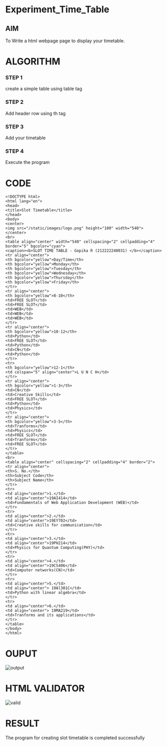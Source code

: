 # Experiment_Time_Table

## AIM
To Write a html webpage page to display your timetable.

# ALGORITHM
### STEP 1
create a simple table using table tag

### STEP 2
Add header row using th tag

### STEP 3
Add your timetable

### STEP 4
Execute the program

# CODE
```
<!DOCTYPE html>
<html lang="en">
<head>
<title>Slot Timetable</title>
</head>
<body>
<center>
<img src="/static/images/logo.png" height="100" width="540">
</center>
<br>
<table align="center" width="540" cellspacing="2" cellpadding="4" border="5" bgcolor="cyan">
<caption><b>SLOT TIME TABLE - Gopika R (212222240031) </b></caption>
<tr align="center">
<th bgcolor="yellow">Day/Time</th>
<th bgcolor="yellow">Monday</th>
<th bgcolor="yellow">Tuesday</th>
<th bgcolor="yellow">Wednesday</th>
<th bgcolor="yellow">Thursday</th>
<th bgcolor="yellow">Friday</th>
</tr>
<tr align="center">
<th bgcolor="yellow">8-10</th>
<td>FREE SLOT</td>
<td>FREE SLOT</td>
<td>WEB</td>
<td>WEB</td>
<td>WEB</td>
</tr>
<tr align="center">
<th bgcolor="yellow">10-12</th>
<td>Python</td>
<td>FREE SLOT</td>
<td>Python</td>
<td>CN</td>
<td>Python</td>
</tr>
<tr>
<th bgcolor="yellow">12-1</th>
<td colspan="5" align="center">L U N C H</td>
</tr>
<tr align="center">
<th bgcolor="yellow">1-3</th>
<td>CN</td>
<td>Creative Skills</td>
<td>FREE SLOT</td>
<td>Python</td>
<td>Physics</td>
</tr>
<tr align="center">
<th bgcolor="yellow">3-5</th>
<td>Tranforms</td>
<td>Physics</td>
<td>FREE SLOT</td>
<td>Tranforms</td>
<td>FREE SLOT</td>
</tr>
</table>
<br>
<table align="center" cellspacing="2" cellpadding="4" border="2">
<tr align="center">
<th>S. No.</th>
<th>Subject Code</th>
<th>Subject Name</th>
</tr>
<tr>
<td align="center">1.</td>
<td align="center">19AI414</td>
<td>Fundamentals of Web Application Development (WEB)</td>
</tr>
<tr>
<td align="center">2.</td>
<td align="center">19EY702</td>
<td>Creative skills for communication</td>
</tr>
<tr>
<td align="center">3.</td>
<td align="center">19PH214</td>
<td>Physics for Quantum Computing(PHY)</td>
</tr>
<tr>
<td align="center">4.</td>
<td align="center">19CS406</td>
<td>Computer networks(CN)</td>
</tr>
<tr>
<td align="center">5.</td>
<td align="center"> 19Al301C</td>
<td>Python with linear algebra</td>
</tr>
<tr>
<td align="center">6.</td>
<td align="center"> 19MA219</td>
<td>Tranforms and its applications</td>
</tr>
</table>
</body>
</html>
```


# OUPUT
![output](https://user-images.githubusercontent.com/122762773/233008979-be17a2cf-ac83-43ab-9593-ac87e1418169.png)


# HTML VALIDATOR
![valid](https://user-images.githubusercontent.com/122762773/233009077-5fdfc3ae-85d0-4ec2-bc48-574e7cc92fb3.png)

# RESULT
The program for creating slot timetable is completed successfully
